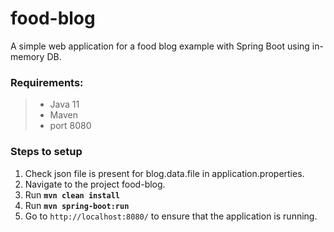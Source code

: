 # food-blog
A simple web application for a food blog example with Spring Boot using in-memory DB.

### Requirements:

>  - Java 11
>  - Maven
>  - port 8080

### Steps to setup

 1. Check json file is present for blog.data.file in application.properties.
 2. Navigate to the project food-blog.
 3. Run **`mvn clean install`**
 4. Run **`mvn spring-boot:run`**
 5. Go to `http://localhost:8080/` to ensure that the application is running.